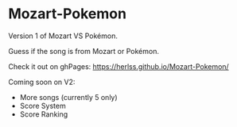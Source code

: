 # Mozart-Pokemon
 
Version 1 of Mozart VS Pokémon.

Guess if the song is from Mozart or Pokémon.

Check it out on ghPages: https://herlss.github.io/Mozart-Pokemon/

Coming soon on V2:

- More songs (currently 5 only)
- Score System
- Score Ranking
